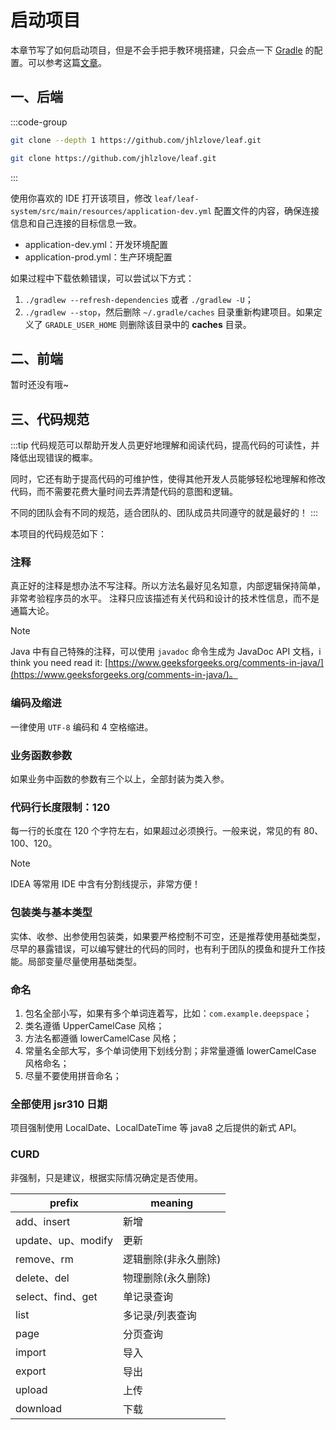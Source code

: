 # 启动项目

本章节写了如何启动项目，但是不会手把手教环境搭建，只会点一下 [Gradle](https://gradle.org/) 的配置。可以参考这篇[文章](https://jhlzlove.github.io/wiki/%E7%BC%96%E7%A8%8B%E5%90%8E%E8%8A%B1%E5%9B%AD/Java/%E9%9A%8F%E7%AC%94/Gradle.html)。

## 一、后端

:::code-group

```bash [学习或使用]
git clone --depth 1 https://github.com/jhlzlove/leaf.git 
```

```bash [参与完善和开发]
git clone https://github.com/jhlzlove/leaf.git 
```

:::

使用你喜欢的 IDE 打开该项目，修改 `leaf/leaf-system/src/main/resources/application-dev.yml` 配置文件的内容，确保连接信息和自己连接的目标信息一致。

- application-dev.yml：开发环境配置
- application-prod.yml：生产环境配置

如果过程中下载依赖错误，可以尝试以下方式：

1. `./gradlew --refresh-dependencies` 或者 `./gradlew -U`；
2. `./gradlew --stop`，然后删除 `~/.gradle/caches` 目录重新构建项目。如果定义了 `GRADLE_USER_HOME` 则删除该目录中的 **caches** 目录。

## 二、前端

暂时还没有哦~

## 三、代码规范

:::tip
代码规范可以帮助开发人员更好地理解和阅读代码，提高代码的可读性，并降低出现错误的概率。

同时，它还有助于提高代码的可维护性，使得其他开发人员能够轻松地理解和修改代码，而不需要花费大量时间去弄清楚代码的意图和逻辑。

不同的团队会有不同的规范，适合团队的、团队成员共同遵守的就是最好的！
:::

本项目的代码规范如下：

### 注释

真正好的注释是想办法不写注释。所以方法名最好见名知意，内部逻辑保持简单，非常考验程序员的水平。 注释只应该描述有关代码和设计的技术性信息，而不是通篇大论。

> [!NOTE]
> Java 中有自己特殊的注释，可以使用 `javadoc` 命令生成为 JavaDoc API 文档，i think you need read
> it: [https://www.geeksforgeeks.org/comments-in-java/](https://www.geeksforgeeks.org/comments-in-java/)。

### 编码及缩进

一律使用 `UTF-8` 编码和 4 空格缩进。

### 业务函数参数

如果业务中函数的参数有三个以上，全部封装为类入参。

### 代码行长度限制：120

每一行的长度在 120 个字符左右，如果超过必须换行。一般来说，常见的有 80、100、120。

> [!NOTE]
> IDEA 等常用 IDE 中含有分割线提示，非常方便！

### 包装类与基本类型

实体、收参、出参使用包装类，如果要严格控制不可空，还是推荐使用基础类型，尽早的暴露错误，可以编写健壮的代码的同时，也有利于团队的摸鱼和提升工作技能。局部变量尽量使用基础类型。

### 命名

1. 包名全部小写，如果有多个单词连着写，比如：`com.example.deepspace`；
2. 类名遵循 UpperCamelCase 风格；
3. 方法名都遵循 lowerCamelCase 风格；
4. 常量名全部大写，多个单词使用下划线分割；非常量遵循 lowerCamelCase 风格命名；
5. 尽量不要使用拼音命名；

### 全部使用 jsr310 日期

项目强制使用 LocalDate、LocalDateTime 等 java8 之后提供的新式 API。

### CURD

非强制，只是建议，根据实际情况确定是否使用。

| prefix           | meaning     |
|------------------|-------------|
| add、insert       | 新增          |
| update、up、modify | 更新          |
| remove、rm        | 逻辑删除(非永久删除) |
| delete、del       | 物理删除(永久删除)  |
| select、find、get  | 单记录查询       |
| list             | 多记录/列表查询    |
| page             | 分页查询        |
| import           | 导入          |
| export           | 导出          |
| upload           | 上传          |
| download         | 下载          |
